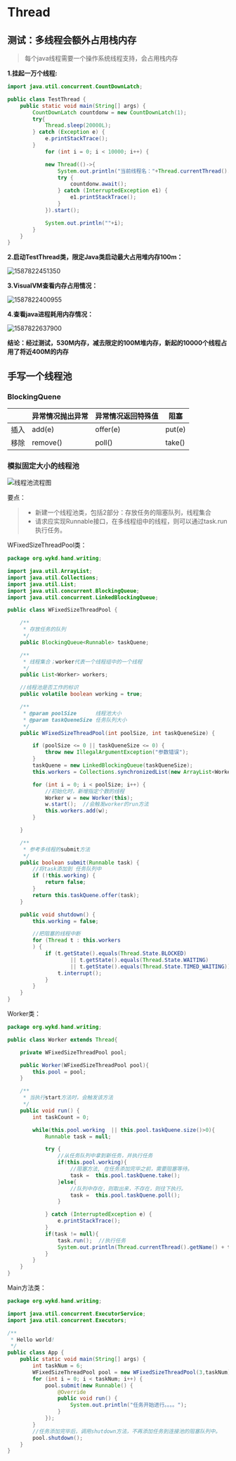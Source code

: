 # Thread

## 测试：多线程会额外占用栈内存

> 每个java线程需要一个操作系统线程支持，会占用栈内存

**1.挂起一万个线程:**

```java
import java.util.concurrent.CountDownLatch;

public class TestThread {
    public static void main(String[] args) {
        CountDownLatch countdonw = new CountDownLatch(1);
		try{
			Thread.sleep(20000L);
		} catch (Exception e) {
            e.printStackTrace();
        }
            for (int i = 0; i < 10000; i++) {

            new Thread(()->{
                System.out.println("当前线程名："+Thread.currentThread().getName());
                try {
                    countdonw.await();
                } catch (InterruptedException e1) {
                    e1.printStackTrace();
                }
            }).start();

            System.out.println(""+i);
        }
	}
}
```

**2.启动TestThread类，限定Java类启动最大占用堆内存100m：**

![1587822451350](./thread.assets/1587822451350.png)

**3.VisualVM查看内存占用情况：**

![1587822400955](./thread.assets/1587822400955.png)

**4.查看java进程耗用内存情况：**

![1587822637900](./thread.assets/1587822637900.png)

**结论：经过测试，530M内存，减去限定的100M堆内存，新起的10000个线程占用了将近400M的内存**

## 手写一个线程池

### BlockingQuene

|      | 异常情况抛出异常 | 异常情况返回特殊值 | 阻塞   |
| ---- | ---------------- | ------------------ | ------ |
| 插入 | add(e)           | offer(e)           | put(e) |
| 移除 | remove()         | poll()             | take() |

### 模拟固定大小的线程池

 ![线程池流程图](./thread.assets/线程池流程图.jpg)

要点：

> - 新建一个线程池类，包括2部分：存放任务的阻塞队列，线程集合
> - 请求应实现Runnable接口，在多线程组中的线程，则可以通过task.run执行任务。

WFixedSizeThreadPool类：

```java
package org.wykd.hand.writing;

import java.util.ArrayList;
import java.util.Collections;
import java.util.List;
import java.util.concurrent.BlockingQueue;
import java.util.concurrent.LinkedBlockingQueue;

public class WFixedSizeThreadPool {

    /**
     * 存放任务的队列
     */
    public BlockingQueue<Runnable> taskQuene;

    /**
     * 线程集合；worker代表一个线程组中的一个线程
     */
    public List<Worker> workers;

    //线程池是否工作的标识
    public volatile boolean working = true;

    /**
     * @param poolSize      线程池大小
     * @param taskQueneSize 任务队列大小
     */
    public WFixedSizeThreadPool(int poolSize, int taskQueneSize) {

        if (poolSize <= 0 || taskQueneSize <= 0) {
            throw new IllegalArgumentException("参数错误");
        }
        taskQuene = new LinkedBlockingQueue(taskQueneSize);
        this.workers = Collections.synchronizedList(new ArrayList<Worker>());

        for (int i = 0; i < poolSize; i++) {
            //初始化时，新增指定个数的线程
            Worker w = new Worker(this);
            w.start();  //会触发worker的run方法
            this.workers.add(w);
        }

    }

    /**
     * 参考多线程的submit方法
     */
    public boolean submit(Runnable task) {
        //将task添加到 任务队列中
        if (!this.working) {
            return false;
        }
        return this.taskQuene.offer(task);
    }

    public void shutdown() {
        this.working = false;

        //把阻塞的线程中断
        for (Thread t : this.workers
        ) {
            if (t.getState().equals(Thread.State.BLOCKED)
                    || t.getState().equals(Thread.State.WAITING)
                    || t.getState().equals(Thread.State.TIMED_WAITING)) {
                t.interrupt();
            }
        }
    }
}

```

Worker类：

```java
package org.wykd.hand.writing;

public class Worker extends Thread{

    private WFixedSizeThreadPool pool;

    public Worker(WFixedSizeThreadPool pool){
        this.pool = pool;
    }

    /**
     * 当执行start方法时，会触发该方法
     */
    public void run() {
        int taskCount = 0;

        while(this.pool.working  || this.pool.taskQuene.size()>0){
            Runnable task = null;

            try {
                //从任务队列中拿到新任务，并执行任务
                if(this.pool.working){
                    //阻塞方法, 在任务添加完毕之前，需要阻塞等待。
                    task =  this.pool.taskQuene.take();
                }else{
                    //队列中存在，则取出来，不存在，则往下执行。
                    task =  this.pool.taskQuene.poll();
                }

            } catch (InterruptedException e) {
                e.printStackTrace();
            }
            if(task != null){
                task.run();  //执行任务
                System.out.println(Thread.currentThread().getName() + taskCount++);
            }
        }
    }
}

```

Main方法类：

```java
package org.wykd.hand.writing;

import java.util.concurrent.ExecutorService;
import java.util.concurrent.Executors;

/**
 * Hello world!
 */
public class App {
    public static void main(String[] args) {
        int taskNum = 6;
        WFixedSizeThreadPool pool = new WFixedSizeThreadPool(3,taskNum);
        for (int i = 0; i < taskNum; i++) {
            pool.submit(new Runnable() {
                @Override
                public void run() {
                    System.out.println("任务开始进行。。。。");
                }
            });
        }
        //任务添加完毕后，调用shutdown方法，不再添加任务到连接池的阻塞队列中。
        pool.shutdown();
    }
}

```